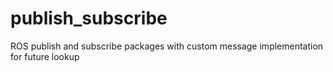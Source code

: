 # publish_subscribe
ROS publish and subscribe packages with custom message implementation for future lookup 
